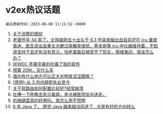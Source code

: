 # v2ex热议话题

`最后更新时间：2023-06-08 11:11:52 +0800`

1. [关于消费的困扰](https://www.v2ex.com/t/946556)
1. [老婆怀孕 34 周了，丈母娘刚五十出头于 6.3 号突发脑出血目前还在 icu 重度昏迷，医生说出血量太大醒过来概率很低，基本是靠 icu 中仪器维持着，不知道坚持下去还有没有意义，怕老婆最后接受不了现实，情绪激动，我该怎么办？](https://www.v2ex.com/t/946629)
1. [WWDC 苹果完美的抄袭了我的软件](https://www.v2ex.com/t/946603)
1. [预算 20W，买什么车](https://www.v2ex.com/t/946604)
1. [墙内有什么地方可以正大光明发涩涩图嘛？](https://www.v2ex.com/t/946708)
1. [[感想]-从 3 月份辞职失业至今](https://www.v2ex.com/t/946625)
1. [关于软路由如何配置比较好?经常崩溃](https://www.v2ex.com/t/946558)
1. [吐槽一下昨晚去急诊看病，差点被医院反向送走。](https://www.v2ex.com/t/946582)
1. [机械键盘真的好用吗，我怎么用不惯啊](https://www.v2ex.com/t/946596)
1. [6 年 Java 了， 感觉 Java 越来越没前途了.. 大家有好的方向转么](https://www.v2ex.com/t/946608)

